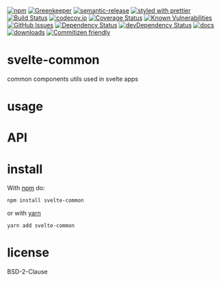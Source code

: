 [![npm](https://img.shields.io/npm/v/svelte-common.svg)](https://www.npmjs.com/package/svelte-common)
[![Greenkeeper](https://badges.greenkeeper.io/arlac77/svelte-common.svg)](https://greenkeeper.io/)
[![semantic-release](https://img.shields.io/badge/%20%20%F0%9F%93%A6%F0%9F%9A%80-semantic--release-e10079.svg)](https://github.com/arlac77/svelte-common)
[![styled with prettier](https://img.shields.io/badge/styled_with-prettier-ff69b4.svg)](https://github.com/prettier/prettier)
[![Build Status](https://secure.travis-ci.org/arlac77/svelte-common.png)](http://travis-ci.org/arlac77/svelte-common)
[![codecov.io](http://codecov.io/github/arlac77/svelte-common/coverage.svg?branch=master)](http://codecov.io/github/arlac77/svelte-common?branch=master)
[![Coverage Status](https://coveralls.io/repos/arlac77/svelte-common/badge.svg)](https://coveralls.io/r/arlac77/svelte-common)
[![Known Vulnerabilities](https://snyk.io/test/github/arlac77/svelte-common/badge.svg)](https://snyk.io/test/github/arlac77/svelte-common)
[![GitHub Issues](https://img.shields.io/github/issues/arlac77/svelte-common.svg?style=flat-square)](https://github.com/arlac77/svelte-common/issues)
[![Dependency Status](https://david-dm.org/arlac77/svelte-common.svg)](https://david-dm.org/arlac77/svelte-common)
[![devDependency Status](https://david-dm.org/arlac77/svelte-common/dev-status.svg)](https://david-dm.org/arlac77/svelte-common#info=devDependencies)
[![docs](http://inch-ci.org/github/arlac77/svelte-common.svg?branch=master)](http://inch-ci.org/github/arlac77/svelte-common)
[![downloads](http://img.shields.io/npm/dm/svelte-common.svg?style=flat-square)](https://npmjs.org/package/svelte-common)
[![Commitizen friendly](https://img.shields.io/badge/commitizen-friendly-brightgreen.svg)](http://commitizen.github.io/cz-cli/)

# svelte-common

common components utils used in svelte apps

# usage

# API

# install

With [npm](http://npmjs.org) do:

```shell
npm install svelte-common
```

or with [yarn](https://yarnpkg.com)

```shell
yarn add svelte-common
```

# license

BSD-2-Clause
